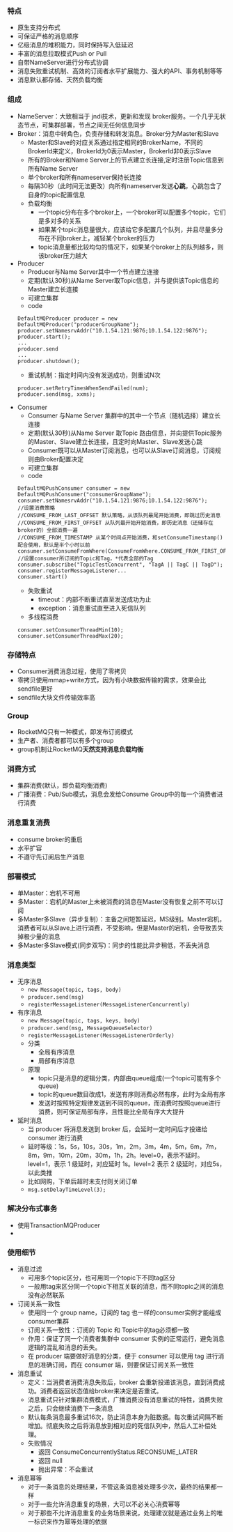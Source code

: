 ### 特点
- 原生支持分布式
- 可保证严格的消息顺序
- 亿级消息的堆积能力，同时保持写入低延迟
- 丰富的消息拉取模式Push or Pull
- 自带NameServer进行分布式协调
- 消息失败重试机制、高效的订阅者水平扩展能力、强大的API、事务机制等等
- 消息默认都存储、天然负载均衡

### 组成
- NameServer：大致相当于 jndi技术，更新和发现 broker服务。一个几乎无状态节点，可集群部署，节点之间无任何信息同步
- Broker：消息中转角色，负责存储和转发消息。Broker分为Master和Slave
  - Master和Slave的对应关系通过指定相同的BrokerName，不同的BrokerId来定义，BrokerId为0表示Master，BrokerId非0表示Slave
  - 所有的Broker和Name Server上的节点建立长连接,定时注册Topic信息到所有Name Server
  - 单个broker和所有nameserver保持长连接
  - 每隔30秒（此时间无法更改）向所有nameserver发送**心跳**，心跳包含了自身的topic配置信息
  - 负载均衡
    - 一个topic分布在多个broker上，一个broker可以配置多个topic，它们是多对多的关系
    - 如果某个topic消息量很大，应该给它多配置几个队列，并且尽量多分布在不同broker上，减轻某个broker的压力
    - topic消息量都比较均匀的情况下，如果某个broker上的队列越多，则该broker压力越大
- Producer
  - Producer与Name Server其中一个节点建立连接
  - 定期(默认30秒)从Name Server取Topic信息，并与提供该Topic信息的Master建立长连接
  - 可建立集群
  - code
  ```
  DefaultMQProducer producer = new DefaultMQProducer("producerGroupName");
  producer.setNamesrvAddr("10.1.54.121:9876;10.1.54.122:9876");
  producer.start();
  ...
  producer.send
  ...
  producer.shutdown();
  ```
  - 重试机制：指定时间内没有发送成功，则重试N次
  ```
  producer.setRetryTimesWhenSendFailed(num);
  producer.send(msg, xxms);
  ```
- Consumer
  - Consumer 与Name Server 集群中的其中一个节点（随机选择）建立长连接
  - 定期(默认30秒)从Name Server 取Topic 路由信息，并向提供Topic服务的Master、Slave建立长连接，且定时向Master、Slave发送心跳
  - Consumer既可以从Master订阅消息，也可以从Slave订阅消息，订阅规则由Broker配置决定
  - 可建立集群
  - code
  ```
  DefaultMQPushConsumer consumer = new DefaultMQPushConsumer("consumerGroupName");
  consumer.setNamesrvAddr("10.1.54.121:9876;10.1.54.122:9876");
  //设置消费策略
  //CONSUME_FROM_LAST_OFFSET 默认策略，从该队列最尾开始消费，即跳过历史消息
  //CONSUME_FROM_FIRST_OFFSET 从队列最开始开始消费，即历史消息（还储存在broker的）全部消费一遍
  //CONSUME_FROM_TIMESTAMP 从某个时间点开始消费，和setConsumeTimestamp()配合使用，默认是半个小时以前
  consumer.setConsumeFromWhere(ConsumeFromWhere.CONSUME_FROM_FIRST_OFFSET);
  //设置consumer所订阅的Topic和Tag，*代表全部的Tag
  consumer.subscribe("TopicTestConcurrent", "TagA || TagC || TagD");
  consumer.registerMessageListener...
  consumer.start()
  ```
  - 失败重试
    - timeout：内部不断重试直至发送成功为止
    - exception：消息重试直至进入死信队列
  - 多线程消费
  ```
  consumer.setConsumerThreadMin(10);
  consumer.setConsumerThreadMax(20);
  ```
  
### 存储特点
- Consumer消费消息过程，使用了零拷贝
- 零拷贝使用mmap+write方式，因为有小块数据传输的需求，效果会比sendfile更好
- sendfile大块文件传输效率高

### Group
- RocketMQ只有一种模式，即发布订阅模式
- 生产者、消费者都可以有多个group
- group机制让RocketMQ**天然支持消息负载均衡**

### 消费方式
- 集群消费(默认，即负载均衡消费)
- 广播消费：Pub/Sub模式，消息会发给Consume Group中的每一个消费者进行消费

### 消息重复消费
- consume broker的重启
- 水平扩容
- 不遵守先订阅后生产消息
 
### 部署模式
- 单Master：宕机不可用
- 多Master：宕机的Master上未被消费的消息在Master没有恢复之前不可以订阅
- 多Master多Slave（异步复制）：主备之间短暂延迟，MS级别。Master宕机，消费者可以从Slave上进行消费，不受影响，但是Master的宕机，会导致丢失掉极少量的消息
- 多Master多Slave模式(同步双写)：同步的性能比异步稍低，不丢失消息

### 消息类型
- 无序消息
  - `new Message(topic, tags, body)`
  - `producer.send(msg)`
  - `registerMessageListener(MessageListenerConcurrently)`
- 有序消息
  - `new Message(topic, tags, keys, body)`
  - `producer.send(msg, MessageQueueSelector)`
  - `registerMessageListener(MessageListenerOrderly)`
  - 分类
    - 全局有序消息
    - 局部有序消息
  - 原理
    - topic只是消息的逻辑分类，内部由queue组成(一个topic可能有多个queue)
    - topic的queue数目改成1，发送有序则消费必然有序，此时为全局有序
    - 发送时按照特定规律发送到不同的queue，而消费时按照queue进行消费，则可保证局部有序，且性能比全局有序大大提升
- 延时消息
  - 当 producer 将消息发送到 broker 后，会延时一定时间后才投递给 consumer 进行消费
  - 延时等级：1s，5s，10s，30s，1m，2m，3m，4m，5m，6m，7m，8m，9m，10m，20m，30m，1h，2h。level=0，表示不延时。level=1，表示 1 级延时，对应延时 1s。level=2 表示 2 级延时，对应5s，以此类推
  - 比如网购，下单后超时未支付则关闭订单
  - `msg.setDelayTimeLevel(3);`
  
### 解决分布式事务
- 使用TransactionMQProducer
- 
  
### 使用细节
- 消息过滤
  - 可用多个topic区分，也可用同一个topic下不同tag区分
  - 一般用tag来区分同一个topic下相互关联的消息，而不同topic之间的消息没有必然联系
- 订阅关系一致性
  - 使用同一个 group name，订阅的 tag 也一样的consumer实例才能组成consumer集群
  - 订阅关系一致性：订阅的 Topic 和 Topic中的tag必须都一致
  - 作用：保证了同一个消费者集群中 consumer 实例的正常运行，避免消息逻辑的混乱和消息的丢失。
  - 在 producer 端要做好消息的分类，便于 consumer 可以使用 tag 进行消息的准确订阅，而在 consumer 端，则要保证订阅关系一致性
- 消息重试
  - 定义：当消费者消费消息失败后，broker 会重新投递该消息，直到消费成功。消费者返回状态值给broker来决定是否重试。
  - 消息重试只针对集群消费模式，广播消费没有消息重试的特性，消费失败之后，只会继续消费下一条消息
  - 默认每条消息最多重试16次，防止消息本身为脏数据。每次重试间隔不断增加。彻底失败之后将消息放到相对应的死信队列中，然后人工补偿处理。
  - 失败情况
    - 返回 ConsumeConcurrentlyStatus.RECONSUME_LATER
    - 返回 null
    - 抛出异常：不会重试
- 消息幂等
  - 对于一条消息的处理结果，不管这条消息被处理多少次，最终的结果都一样
  - 对于一些允许消息重复的场景，大可以不必关心消费幂等
  - 对于那些不允许消息重复的业务场景来说，处理建议就是通过业务上的唯一标识来作为幂等处理的依据
